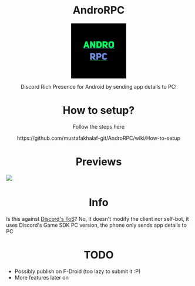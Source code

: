 <H1 align="center">AndroRPC</H1>

<p align="center">
  <img src="https://raw.githubusercontent.com/GitMuslim/AndroRPC/main/images/newlogo.png" align="center" width="150" height="150" alt="AndroRPC logo">
</p>
<p align="center">Discord Rich Presence for Android by sending app details to PC!</p>

<H1 align="center">How to setup?</H1>

<p align="center">
Follow the steps here
</p>
<p align="center">
https://github.com/mustafakhalaf-git/AndroRPC/wiki/How-to-setup
</p>

<H1 align="center">Previews</H1>
<img src="https://raw.githubusercontent.com/GitMuslim/catppuccin/main/images/preview1.png" width="100"/><br/>

<H1 align="center">Info</H1>

Is this against [Discord's ToS](https://discord.com/terms)?
No, it doesn't modify the client nor self-bot, it uses Discord's Game SDK PC version, the phone only sends app details to PC

<H1 align="center">TODO</H1>

* Possibly publish on F-Droid (too lazy to submit it :P)
* More features later on
